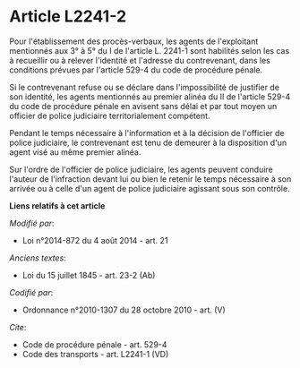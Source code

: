 # Article L2241-2

Pour l'établissement des procès-verbaux, les agents de l'exploitant mentionnés aux 3° à 5° du I de l'article L. 2241-1 sont
habilités selon les cas à recueillir ou à relever l'identité et l'adresse du contrevenant, dans les conditions prévues par
l'article 529-4 du code de procédure pénale. 

Si le contrevenant refuse ou se déclare dans l'impossibilité de justifier de son identité, les agents mentionnés au premier
alinéa du II de l'article 529-4 du code de procédure pénale en avisent sans délai et par tout moyen un officier de police
judiciaire territorialement compétent.

Pendant le temps nécessaire à l'information et à la décision de l'officier de police judiciaire, le contrevenant est tenu de
demeurer à la disposition d'un agent visé au même premier alinéa.

Sur l'ordre de l'officier de police judiciaire, les agents peuvent conduire l'auteur de l'infraction devant lui ou bien le
retenir le temps nécessaire à son arrivée ou à celle d'un agent de police judiciaire agissant sous son contrôle.

**Liens relatifs à cet article**

_Modifié par_:

  - Loi n°2014-872 du 4 août 2014 - art. 21

_Anciens textes_:

  - Loi du 15 juillet 1845 - art. 23-2 (Ab)

_Codifié par_:

  - Ordonnance n°2010-1307 du 28 octobre 2010 - art. (V)

_Cite_:

  - Code de procédure pénale - art. 529-4
  - Code des transports - art. L2241-1 (VD)
